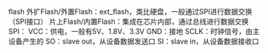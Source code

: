 
flash
外扩Flash/外置Flash：ext_flash，类比硬盘，一般通过SPI进行数据交换（SPI接口）
片上Flash/内置Flash：集成在芯片内部，通过总线进行数据交换
SPI：
VCC：供电，一般有5V、1.8V、3.3V
GND：接地
SCLK：时钟信号，由主设备产生的
SO：slave out，从设备数据发送口
SI：slave in，从设备数据接收口